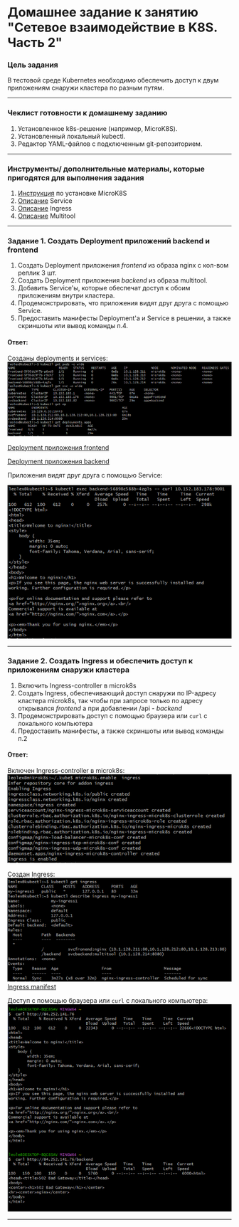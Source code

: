 # Домашнее задание к занятию "Сетевое взаимодействие в K8S. Часть 2"

### Цель задания

В тестовой среде Kubernetes необходимо обеспечить доступ к двум приложениям снаружи кластера по разным путям.

------

### Чеклист готовности к домашнему заданию

1. Установленное k8s-решение (например, MicroK8S).
2. Установленный локальный kubectl.
3. Редактор YAML-файлов с подключенным git-репозиторием.

------

### Инструменты/ дополнительные материалы, которые пригодятся для выполнения задания

1. [Инструкция](https://microk8s.io/docs/getting-started) по установке MicroK8S
2. [Описание](https://kubernetes.io/docs/concepts/services-networking/service/) Service
3. [Описание](https://kubernetes.io/docs/concepts/services-networking/ingress/) Ingress
4. [Описание](https://github.com/wbitt/Network-MultiTool) Multitool

------

### Задание 1. Создать Deployment приложений backend и frontend

1. Создать Deployment приложения _frontend_ из образа nginx с кол-вом реплик 3 шт.
2. Создать Deployment приложения _backend_ из образа multitool. 
3. Добавить Service'ы, которые обеспечат доступ к обоим приложениям внутри кластера. 
4. Продемонстрировать, что приложения видят друг друга с помощью Service.
5. Предоставить манифесты Deployment'а и Service в решении, а также скриншоты или вывод команды п.4.

#### Ответ:  
Созданы deployments и services:
![hw12.5_1.1.png](https://github.com/le0lex/devops-netology/blob/main/screen/hw12.5_1.1.png)
  
[Deployment приложения frontend](https://github.com/le0lex/devops-netology/blob/7bfbfbfa8d38a5d52eab94acc5f7047eda24b4aa/HW_12.5/hw12.5_1.yaml)
  
[Deployment приложения backend](https://github.com/le0lex/devops-netology/blob/7bfbfbfa8d38a5d52eab94acc5f7047eda24b4aa/HW_12.5/hw12.5_2.yaml)
  
Приложения видят друг друга с помощью Service:
  
![hw12.5_1.4.png](https://github.com/le0lex/devops-netology/blob/main/screen/hw12.5_1.4.png)
  
------

### Задание 2. Создать Ingress и обеспечить доступ к приложениям снаружи кластера

1. Включить Ingress-controller в microk8s
2. Создать Ingress, обеспечивающий доступ снаружи по IP-адресу кластера microk8s, так чтобы при запросе только по адресу открывался _frontend_ а при добавлении /api - _backend_
3. Продемонстрировать доступ с помощью браузера или `curl` с локального компьютера
4. Предоставить манифесты, а также скриншоты или вывод команды п.2

#### Ответ:  

Включен Ingress-controller в microk8s:  
![hw12.5_2.1.png](https://github.com/le0lex/devops-netology/blob/main/screen/hw12.5_2.1.png)
  
Создан Ingress:  
![hw12.5_2.3.png](https://github.com/le0lex/devops-netology/blob/main/screen/hw12.5_2.3.png)
[Ingress manifest](https://github.com/le0lex/devops-netology/blob/7bfbfbfa8d38a5d52eab94acc5f7047eda24b4aa/HW_12.5/hw12.5_ingress.yaml)
    
Доступ с помощью браузера или `curl` с локального компьютера:  
![hw12.5_2.4.png](https://github.com/le0lex/devops-netology/blob/main/screen/hw12.5_2.4.png)

------

